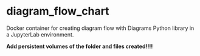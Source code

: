 # diagram_flow_chart
Docker container for creating diagram flow with Diagrams Python library in a JupyterLab environment.

**Add persistent volumes of the folder and files created!!!!**
